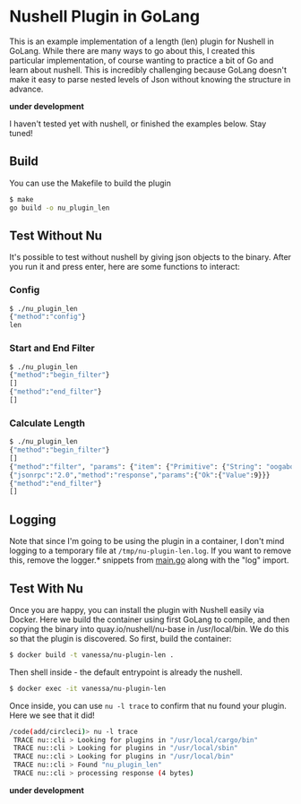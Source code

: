 # Nushell Plugin in GoLang

This is an example implementation of a length (len) plugin for Nushell in GoLang. While
there are many ways to go about this, I created this particular implementation,
of course wanting to practice a bit of Go and learn about nushell. This is
incredibly challenging because GoLang doesn't make it easy to parse nested
levels of Json without knowing the structure in advance.

**under development**

I haven't tested yet with nushell, or finished the examples below. Stay tuned!

## Build

You can use the Makefile to build the plugin

```bash
$ make
go build -o nu_plugin_len
```

## Test Without Nu

It's possible to test without nushell by giving json objects to the binary.
After you run it and press enter, here are some functions to interact:

### Config

```bash
$ ./nu_plugin_len
{"method":"config"}
len
```

### Start and End Filter

```bash
$ ./nu_plugin_len
{"method":"begin_filter"}
[]
{"method":"end_filter"}
[]
```

### Calculate Length

```bash
$ ./nu_plugin_len
{"method":"begin_filter"}
[]
{"method":"filter", "params": {"item": {"Primitive": {"String": "oogabooga"}}}}
{"jsonrpc":"2.0","method":"response","params":{"Ok":{"Value":9}}}
{"method":"end_filter"}
[]
```

## Logging

Note that since I'm going to be using the plugin in a container, I don't
mind logging to a temporary file at `/tmp/nu-plugin-len.log`. If you want
to remove this, remove the logger.* snippets from [main.go](main.go) along
with the "log" import.


## Test With Nu

Once you are happy, you can install the plugin with Nushell easily via Docker.
Here we build the container using first GoLang to compile, and then
copying the binary into quay.io/nushell/nu-base in /usr/local/bin.
We do this so that the plugin is discovered. So first, build the container:

```bash
$ docker build -t vanessa/nu-plugin-len .
```

Then shell inside - the default entrypoint is already the nushell.

```bash
$ docker exec -it vanessa/nu-plugin-len
```

Once inside, you can use `nu -l trace` to confirm that nu found your plugin.
Here we see that it did!

```bash
/code(add/circleci)> nu -l trace
 TRACE nu::cli > Looking for plugins in "/usr/local/cargo/bin"
 TRACE nu::cli > Looking for plugins in "/usr/local/sbin"
 TRACE nu::cli > Looking for plugins in "/usr/local/bin"
 TRACE nu::cli > Found "nu_plugin_len"
 TRACE nu::cli > processing response (4 bytes)
```

**under development**
